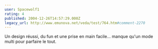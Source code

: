 ```yaml
---
user: Spacewolf1
rating: 4
published: 2004-12-26T14:57:29.000Z
legacy_url: http://www.emunova.net/veda/test/764.htm#comment-2270
---
```

Un design réussi, du fun et une prise en main facile... manque qu'un mode multi pour parfaire le tout.
